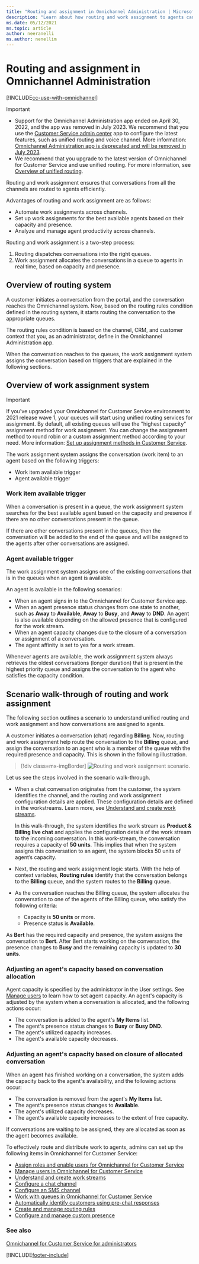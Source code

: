 ```yaml
---
title: "Routing and assignment in Omnichannel Administration | MicrosoftDocs"
description: "Learn about how routing and work assignment to agents can be configured in the Omnichannel Administration app."
ms.date: 05/12/2021
ms.topic: article
author: neeranelli
ms.author: nenellim
---
```


# Routing and assignment in Omnichannel Administration

[!INCLUDE[cc-use-with-omnichannel](../includes/cc-use-with-omnichannel.md)]

> [!IMPORTANT]
>
> - Support for the Omnichannel Administration app ended on April 30, 2022, and the app was removed in July 2023. We recommend that you use the [Customer Service admin center](cs-admin-center.md) app to configure the latest features, such as unified routing and voice channel. More information: [Omnichannel Administration app is deprecated and will be removed in July 2023](implement/deprecations-customer-service.md#omnichannel-administration-app-is-deprecated-and-removed-in-july-2023).
> - We recommend that you upgrade to the latest version of Omnichannel for Customer Service and use unified routing. For more information, see [Overview of unified routing](administer/overview-unified-routing.md).

Routing and work assignment ensures that conversations from all the channels are routed to agents efficiently.

Advantages of routing and work assignment are as follows:

- Automate work assignments across channels.
- Set up work assignments for the best available agents based on their capacity and presence.
- Analyze and manage agent productivity across channels.

Routing and work assignment is a two-step process:

1. Routing dispatches conversations into the right queues.
2. Work assignment allocates the conversations in a queue to agents in real time, based on capacity and presence.

## Overview of routing system

A customer initiates a conversation from the portal, and the conversation reaches the Omnichannel system. Now, based on the routing rules condition defined in the routing system, it starts routing the conversation to the appropriate queues.

The routing rules condition is based on the channel, CRM, and customer context that you, as an administrator, define in the Omnichannel Administration app.

When the conversation reaches to the queues, the work assignment system assigns the conversation based on triggers that are explained in the following sections.

## Overview of work assignment system

> [!IMPORTANT]
>
> If you've upgraded your Omnichannel for Customer Service environment to 2021 release wave 1, your queues will start using unified routing services for assignment. By default, all existing queues will use the "highest capacity" assignment method for work assignment. You can change the assignment method to round robin or a custom assignment method according to your need. More information: [Set up assignment methods in Customer Service](administer/assignment-methods.md).

The work assignment system assigns the conversation (work item) to an agent based on the following triggers:

- Work item available trigger
- Agent available trigger

### Work item available trigger

When a conversation is present in a queue, the work assignment system searches for the best available agent based on the capacity and presence if there are no other conversations present in the queue.

If there are other conversations present in the queues, then the conversation will be added to the end of the queue and will be assigned to the agents after other conversations are assigned.

### Agent available trigger

The work assignment system assigns one of the existing conversations that is in the queues when an agent is available.

An agent is available in the following scenarios:

- When an agent signs in to the Omnichannel for Customer Service app.
- When an agent presence status changes from one state to another, such as **Away** to **Available**, **Away** to **Busy**, and  **Away** to **DND**. An agent is also available depending on the allowed presence that is configured for the work stream.
- When an agent capacity changes due to the closure of a conversation or assignment of a conversation.
- The agent affinity is set to yes for a work stream.

Whenever agents are available, the work assignment system always retrieves the oldest conversations (longer duration) that is present in the highest priority queue and assigns the conversation to the agent who satisfies the capacity condition.

## Scenario walk-through of routing and work assignment

The following section outlines a scenario to understand unified routing and work assignment and how conversations are assigned to agents.

A customer initiates a conversation (chat) regarding **Billing**. Now, routing and work assignment help route the conversation to the **Billing** queue, and assign the conversation to an agent who is a member of the queue with the required presence and capacity. This is shown in the following illustration.

> [!div class=mx-imgBorder]
> ![Routing and work assignment scenario.](media/oc-scenario.png)

Let us see the steps involved in the scenario walk-through.

- When a chat conversation originates from the customer, the system identifies the channel, and the routing and work assignment configuration details are applied. These configuration details are defined in the workstreams. Learn more, see [Understand and create work streams](create-workstreams-oca.md).

    In this walk-through, the system identifies the work stream as **Product & Billing live chat** and applies the configuration details of the  work stream to the incoming conversation. In this work-stream, the conversation requires a capacity of **50 units**. This implies that when the system assigns this conversation to an agent, the system blocks 50 units of agent’s capacity.

- Next, the routing and work assignment logic starts. With the help of context variables, **Routing rules** identify that the conversation belongs to the **Billing** queue, and the system routes to the **Billing** queue.

- As the conversation reaches the Billing queue, the system  allocates the conversation to one of the agents of the Billing queue, who satisfy the following criteria:

    - Capacity is **50 units** or more.
    - Presence status is **Available**.

As **Bert** has the required capacity and presence, the system  assigns the conversation to **Bert**. After Bert starts working on the conversation,  the presence changes to **Busy** and the remaining capacity is updated to **30 units**.

### Adjusting an agent's capacity based on conversation allocation

Agent capacity is specified by the administrator in the User settings. See [Manage users](administer/users-user-profiles.md) to learn how to set agent capacity.
An agent's capacity is adjusted by the system when a conversation is allocated, and the following actions occur:

- The conversation is added to the agent's **My Items** list.
- The agent's presence status changes to **Busy** or **Busy DND**.
- The agent's utilized capacity increases.
- The agent's available capacity decreases.

### Adjusting an agent's capacity based on closure of allocated conversation

When an agent has finished working on a conversation, the system adds the capacity back to the agent's availability, and the following actions occur:

- The conversation is removed from the agent's **My Items** list.
- The agent's presence status changes to **Available**.
- The agent's utilized capacity decreases.
- The agent's available capacity increases to the extent of free capacity.

If conversations are waiting to be assigned, they are allocated as soon as the agent becomes available.

To effectively route and distribute work to agents, admins can set up the following items in Omnichannel for Customer Service:

- [Assign roles and enable users for Omnichannel for Customer Service](implement/add-users-assign-roles.md)
- [Manage users in Omnichannel for Customer Service](administer/users-user-profiles.md)
- [Understand and create work streams](create-workstreams-oca.md)
- [Configure a chat channel](administer/set-up-chat-widget.md)
- [Configure an SMS channel](administer/configure-sms-channel.md)
- [Work with queues in Omnichannel for Customer Service](administer/queues-omnichannel.md)
- [Automatically identify customers using pre-chat responses](administer/record-identification-rule.md)
- [Create and manage routing rules](routing-rules.md)
- [Configure and manage custom presence](administer/presence-custom-presence.md)

### See also

[Omnichannel for Customer Service for administrators](omnichannel-administrator.md)  


[!INCLUDE[footer-include](../includes/footer-banner.md)]
